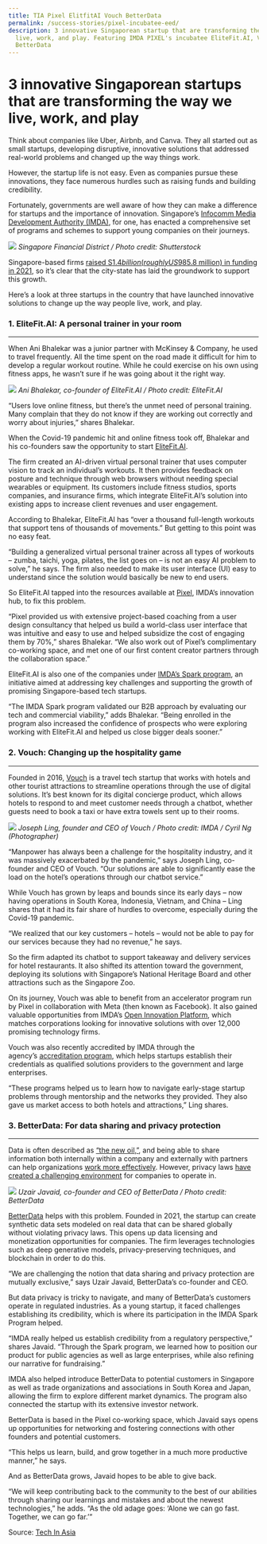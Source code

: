 ```yaml
---
title: TIA Pixel ElitfitAI Vouch BetterData
permalink: /success-stories/pixel-incubatee-eed/
description: 3 innovative Singaporean startup that are transforming the way we
  live, work, and play. Featuring IMDA PIXEL's incubatee EliteFit.AI, Vouch and
  BetterData
---
```


3 innovative Singaporean startups that are transforming the way we live, work, and play
=======================================================================================

Think about companies like Uber, Airbnb, and Canva. They all started out as small startups, developing disruptive, innovative solutions that addressed real-world problems and changed up the way things work.

However, the startup life is not easy. Even as companies pursue these innovations, they face numerous hurdles such as raising funds and building credibility.

Fortunately, governments are well aware of how they can make a difference for startups and the importance of innovation. Singapore’s [Infocomm Media Development Authority (IMDA)](https://www.imda.gov.sg/), for one, has enacted a comprehensive set of programs and schemes to support young companies on their journeys.

![](https://cdn.techinasia.com/cloudinary/transformations/wp-content/uploads/2022/11/1668657713_c8b09b7bcadd6ad062b9c88429ea7fec_v1668657713_xlarge.webp)
*Singapore Financial District / Photo credit: Shutterstock*

Singapore-based firms [raised S$1.4 billion (roughly US$985.8 million) in funding in 2021](https://www.straitstimes.com/singapore/start-ups-raised-more-than-147-billion-in-2021-venture-funding-in-first-half-2022-reached-818-billion), so it’s clear that the city-state has laid the groundwork to support this growth.

Here’s a look at three startups in the country that have launched innovative solutions to change up the way people live, work, and play.

### 1. EliteFit.AI: A personal trainer in your room
------------------------------------------------

When Ani Bhalekar was a junior partner with McKinsey & Company, he used to travel frequently. All the time spent on the road made it difficult for him to develop a regular workout routine. While he could exercise on his own using fitness apps, he wasn’t sure if he was going about it the right way.

![](https://cdn.techinasia.com/cloudinary/transformations/wp-content/uploads/2022/11/1668657728_7cb0d15d681ab1e88e349faa57b17545_v1668657728_xlarge.webp)
*Ani Bhalekar, co-founder of EliteFit.AI / Photo credit: EliteFit.AI*

“Users love online fitness, but there’s the unmet need of personal training. Many complain that they do not know if they are working out correctly and worry about injuries,” shares Bhalekar.

When the Covid-19 pandemic hit and online fitness took off, Bhalekar and his co-founders saw the opportunity to start [EliteFit.AI](https://elitefitforyou.com/home).

The firm created an AI-driven virtual personal trainer that uses computer vision to track an individual’s workouts. It then provides feedback on posture and technique through web browsers without needing special wearables or equipment. Its customers include fitness studios, sports companies, and insurance firms, which integrate EliteFit.AI’s solution into existing apps to increase client revenues and user engagement.

According to Bhalekar, EliteFit.AI has “over a thousand full-length workouts that support tens of thousands of movements.” But getting to this point was no easy feat.

“Building a generalized virtual personal trainer across all types of workouts – zumba, taichi, yoga, pilates, the list goes on – is not an easy AI problem to solve,” he says. The firm also needed to make its user interface (UI) easy to understand since the solution would basically be new to end users.

So EliteFit.AI tapped into the resources available at [Pixel](https://bit.ly/oip2ctatia), IMDA’s innovation hub, to fix this problem.

“Pixel provided us with extensive project-based coaching from a user design consultancy that helped us build a world-class user interface that was intuitive and easy to use and helped subsidize the cost of engaging them by 70%,” shares Bhalekar. “We also work out of Pixel’s complimentary co-working space, and met one of our first content creator partners through the collaboration space.”

EliteFit.AI is also one of the companies under [IMDA’s Spark program](https://www.imda.gov.sg/programme-listing/IMDA-SPARK), an initiative aimed at addressing key challenges and supporting the growth of promising Singapore-based tech startups.

“The IMDA Spark program validated our B2B approach by evaluating our tech and commercial viability,” adds Bhalekar. “Being enrolled in the program also increased the confidence of prospects who were exploring working with EliteFit.AI and helped us close bigger deals sooner.”

### 2. Vouch: Changing up the hospitality game
-------------------------------------------

Founded in 2016, [Vouch](https://www.vouchconcierge.com/en/) is a travel tech startup that works with hotels and other tourist attractions to streamline operations through the use of digital solutions. It’s best known for its digital concierge product, which allows hotels to respond to and meet customer needs through a chatbot, whether guests need to book a taxi or have extra towels sent up to their rooms.

![](https://cdn.techinasia.com/cloudinary/transformations/wp-content/uploads/2022/11/1668657743_e07d9e49c86aa9c49b535a8009b863ff_v1668657742_xlarge.webp)
*Joseph Ling, founder and CEO of Vouch / Photo credit: IMDA / Cyril Ng (Photographer)*

“Manpower has always been a challenge for the hospitality industry, and it was massively exacerbated by the pandemic,” says Joseph Ling, co-founder and CEO of Vouch. “Our solutions are able to significantly ease the load on the hotel’s operations through our chatbot service.”

While Vouch has grown by leaps and bounds since its early days – now having operations in South Korea, Indonesia, Vietnam, and China – Ling shares that it had its fair share of hurdles to overcome, especially during the Covid-19 pandemic.

“We realized that our key customers – hotels – would not be able to pay for our services because they had no revenue,” he says.

So the firm adapted its chatbot to support takeaway and delivery services for hotel restaurants. It also shifted its attention toward the government, deploying its solutions with Singapore’s National Heritage Board and other attractions such as the Singapore Zoo.

On its journey, Vouch was able to benefit from an accelerator program run by Pixel in collaboration with Meta (then known as Facebook). It also gained valuable opportunities from IMDA’s [Open Innovation Platform](https://www.openinnovation.sg/imda), which matches corporations looking for innovative solutions with over 12,000 promising technology firms.

Vouch was also recently accredited by IMDA through the agency’s [accreditation program](https://www.imda.gov.sg/accreditation), which helps startups establish their credentials as qualified solutions providers to the government and large enterprises.

“These programs helped us to learn how to navigate early-stage startup problems through mentorship and the networks they provided. They also gave us market access to both hotels and attractions,” Ling shares.

### 3. BetterData: For data sharing and privacy protection
--------------------------------------------
Data is often described as [“the new oil,”](https://www.wired.com/insights/2014/07/data-new-oil-digital-economy/), and being able to share information both internally within a company and externally with partners can help organizations [work more effectively](https://www.gartner.com/smarterwithgartner/data-sharing-is-a-business-necessity-to-accelerate-digital-business). However, privacy laws [have created a challenging environment](https://hbr.org/2022/02/the-new-rules-of-data-privacy) for companies to operate in.

![](https://cdn.techinasia.com/cloudinary/transformations/wp-content/uploads/2022/11/1668657756_a44a4b4c8bad537a468f1bb31e1c3b19_v1668657755_xlarge.webp)
*Uzair Javaid, co-founder and CEO of BetterData / Photo credit: BetterData*

[BetterData](https://www.betterdata.ai/) helps with this problem. Founded in 2021, the startup can create synthetic data sets modeled on real data that can be shared globally without violating privacy laws. This opens up data licensing and monetization opportunities for companies. The firm leverages technologies such as deep generative models, privacy-preserving techniques, and blockchain in order to do this.

“We are challenging the notion that data sharing and privacy protection are mutually exclusive,” says Uzair Javaid, BetterData’s co-founder and CEO.

But data privacy is tricky to navigate, and many of BetterData’s customers operate in regulated industries. As a young startup, it faced challenges establishing its credibility, which is where its participation in the IMDA Spark Program helped.

“IMDA really helped us establish credibility from a regulatory perspective,” shares Javaid. “Through the Spark program, we learned how to position our product for public agencies as well as large enterprises, while also refining our narrative for fundraising.”

IMDA also helped introduce BetterData to potential customers in Singapore as well as trade organizations and associations in South Korea and Japan, allowing the firm to explore different market dynamics. The program also connected the startup with its extensive investor network.

BetterData is based in the Pixel co-working space, which Javaid says opens up opportunities for networking and fostering connections with other founders and potential customers.

“This helps us learn, build, and grow together in a much more productive manner,” he says.

And as BetterData grows, Javaid hopes to be able to give back.

“We will keep contributing back to the community to the best of our abilities through sharing our learnings and mistakes and about the newest technologies,” he adds. “As the old adage goes: ‘Alone we can go fast. Together, we can go far.’”


Source: [Tech In Asia](https://www.techinasia.com/3-innovative-singaporean-startups-transforming-live-work-play)